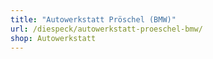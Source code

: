 ```yaml
---
title: "Autowerkstatt Pröschel (BMW)"
url: /diespeck/autowerkstatt-proeschel-bmw/
shop: Autowerkstatt
---
```

